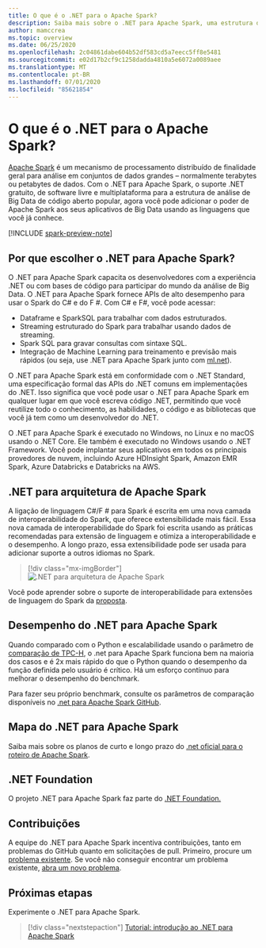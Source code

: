 ```yaml
---
title: O que é o .NET para o Apache Spark?
description: Saiba mais sobre o .NET para Apache Spark, uma estrutura de análise de Big Data gratuita de software livre e multiplataforma que usa o Spark em qualquer lugar em que você escreva o código .NET.
author: mamccrea
ms.topic: overview
ms.date: 06/25/2020
ms.openlocfilehash: 2c04861dabe604b52df583cd5a7eecc5ff8e5481
ms.sourcegitcommit: e02d17b2cf9c1258dadda4810a5e6072a0089aee
ms.translationtype: MT
ms.contentlocale: pt-BR
ms.lasthandoff: 07/01/2020
ms.locfileid: "85621854"
---
```

# <a name="what-is-net-for-apache-spark"></a>O que é o .NET para o Apache Spark?

[Apache Spark](what-is-spark.md) é um mecanismo de processamento distribuído de finalidade geral para análise em conjuntos de dados grandes – normalmente terabytes ou petabytes de dados. Com o .NET para Apache Spark, o suporte .NET gratuito, de software livre e multiplataforma para a estrutura de análise de Big Data de código aberto popular, agora você pode adicionar o poder de Apache Spark aos seus aplicativos de Big Data usando as linguagens que você já conhece.

[!INCLUDE [spark-preview-note](../../includes/spark-preview-note.md)]

## <a name="why-choose-net-for-apache-spark"></a>Por que escolher o .NET para Apache Spark?

O .NET para Apache Spark capacita os desenvolvedores com a experiência .NET ou com bases de código para participar do mundo da análise de Big Data. O .NET para Apache Spark fornece APIs de alto desempenho para usar o Spark do C# e do F #. Com C# e F#, você pode acessar:

* Dataframe e SparkSQL para trabalhar com dados estruturados.
* Streaming estruturado do Spark para trabalhar usando dados de streaming.
* Spark SQL para gravar consultas com sintaxe SQL.
* Integração de Machine Learning para treinamento e previsão mais rápidos (ou seja, use .NET para Apache Spark junto com [ml.net](https://dot.net/ml)).

O .NET para Apache Spark está em conformidade com o .NET Standard, uma especificação formal das APIs do .NET comuns em implementações do .NET. Isso significa que você pode usar o .NET para Apache Spark em qualquer lugar em que você escreva código .NET, permitindo que você reutilize todo o conhecimento, as habilidades, o código e as bibliotecas que você já tem como um desenvolvedor do .NET.

O .NET para Apache Spark é executado no Windows, no Linux e no macOS usando o .NET Core. Ele também é executado no Windows usando o .NET Framework. Você pode implantar seus aplicativos em todos os principais provedores de nuvem, incluindo Azure HDInsight Spark, Amazon EMR Spark, Azure Databricks e Databricks na AWS.

## <a name="net-for-apache-spark-architecture"></a>.NET para arquitetura de Apache Spark

A ligação de linguagem C#/F # para Spark é escrita em uma nova camada de interoperabilidade do Spark, que oferece extensibilidade mais fácil. Essa nova camada de interoperabilidade do Spark foi escrita usando as práticas recomendadas para extensão de linguagem e otimiza a interoperabilidade e o desempenho. A longo prazo, essa extensibilidade pode ser usada para adicionar suporte a outros idiomas no Spark.

> [!div class="mx-imgBorder"]
> ![.NET para arquitetura de Apache Spark](media/dotnet-spark-architecture.png)

Você pode aprender sobre o suporte de interoperabilidade para extensões de linguagem do Spark da [proposta](https://issues.apache.org/jira/browse/SPARK-26257).

## <a name="net-for-apache-spark-performance"></a>Desempenho do .NET para Apache Spark

Quando comparado com o Python e escalabilidade usando o parâmetro de [comparação de TPC-H](http://www.tpc.org/tpch/), o .net para Apache Spark funciona bem na maioria dos casos e é 2x mais rápido do que o Python quando o desempenho da função definida pelo usuário é crítico. Há um esforço contínuo para melhorar o desempenho do benchmark.

Para fazer seu próprio benchmark, consulte os parâmetros de comparação disponíveis no [.net para Apache Spark GitHub](https://github.com/dotnet/spark/tree/master/benchmark).

## <a name="net-for-apache-spark-roadmap"></a>Mapa do .NET para Apache Spark

Saiba mais sobre os planos de curto e longo prazo do [.net oficial para o roteiro de Apache Spark](https://github.com/dotnet/spark/blob/master/ROADMAP.md).

## <a name="net-foundation"></a>.NET Foundation

O projeto .NET para Apache Spark faz parte do [.NET Foundation.](https://www.dotnetfoundation.org/)

## <a name="contributions"></a>Contribuições

A equipe do .NET para Apache Spark incentiva contribuições, tanto em problemas do GitHub quanto em solicitações de pull. Primeiro, procure um [problema existente](https://github.com/dotnet/spark/issues). Se você não conseguir encontrar um problema existente, [abra um novo problema](https://github.com/dotnet/spark/issues?utf8=%E2%9C%93&q=is%3Aissue+is%3Aopen+).

## <a name="next-steps"></a>Próximas etapas

Experimente o .NET para Apache Spark.
> [!div class="nextstepaction"]
> [Tutorial: introdução ao .NET para Apache Spark](./tutorials/get-started.md)
